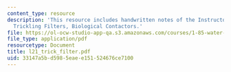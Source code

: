 ```yaml
---
content_type: resource
description: 'This resource includes handwritten notes of the Instructor on the topic:
  Trickling Filters, Biological Contactors.'
file: https://ol-ocw-studio-app-qa.s3.amazonaws.com/courses/1-85-water-and-wastewater-treatment-engineering-spring-2006/33147a5bd5985eaee151524676ce7100_l21_trick_filter.pdf
file_type: application/pdf
resourcetype: Document
title: l21_trick_filter.pdf
uid: 33147a5b-d598-5eae-e151-524676ce7100
---
```

